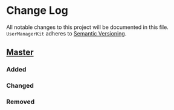 # Change Log
All notable changes to this project will be documented in this file.
`UserManagerKit` adheres to [Semantic Versioning](http://semver.org/).

## [Master](https://github.com/chadpav/UserManagerKit)
### Added

### Changed

### Removed
